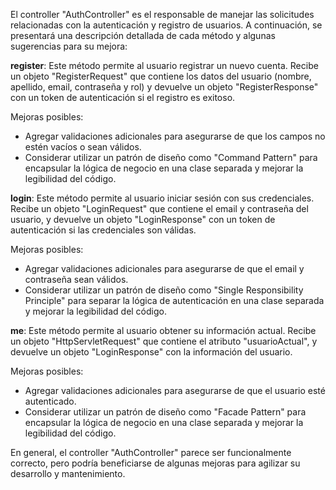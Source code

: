 El controller "AuthController" es el responsable de manejar las solicitudes relacionadas con la autenticación y registro de usuarios. A continuación, se presentará una descripción detallada de cada método y algunas sugerencias para su mejora:

**register**: Este método permite al usuario registrar un nuevo cuenta. Recibe un objeto "RegisterRequest" que contiene los datos del usuario (nombre, apellido, email, contraseña y rol) y devuelve un objeto "RegisterResponse" con un token de autenticación si el registro es exitoso.

Mejoras posibles:

* Agregar validaciones adicionales para asegurarse de que los campos no estén vacíos o sean válidos.
* Considerar utilizar un patrón de diseño como "Command Pattern" para encapsular la lógica de negocio en una clase separada y mejorar la legibilidad del código.

**login**: Este método permite al usuario iniciar sesión con sus credenciales. Recibe un objeto "LoginRequest" que contiene el email y contraseña del usuario, y devuelve un objeto "LoginResponse" con un token de autenticación si las credenciales son válidas.

Mejoras posibles:

* Agregar validaciones adicionales para asegurarse de que el email y contraseña sean válidos.
* Considerar utilizar un patrón de diseño como "Single Responsibility Principle" para separar la lógica de autenticación en una clase separada y mejorar la legibilidad del código.

**me**: Este método permite al usuario obtener su información actual. Recibe un objeto "HttpServletRequest" que contiene el atributo "usuarioActual", y devuelve un objeto "LoginResponse" con la información del usuario.

Mejoras posibles:

* Agregar validaciones adicionales para asegurarse de que el usuario esté autenticado.
* Considerar utilizar un patrón de diseño como "Facade Pattern" para encapsular la lógica de negocio en una clase separada y mejorar la legibilidad del código.

En general, el controller "AuthController" parece ser funcionalmente correcto, pero podría beneficiarse de algunas mejoras para agilizar su desarrollo y mantenimiento.